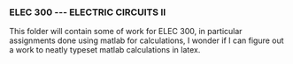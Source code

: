 ### ELEC 300 --- ELECTRIC CIRCUITS II

This folder will contain some of work for ELEC 300, in particular assignments done using matlab for calculations, I wonder if I can figure out a work to neatly typeset matlab calculations in latex.
